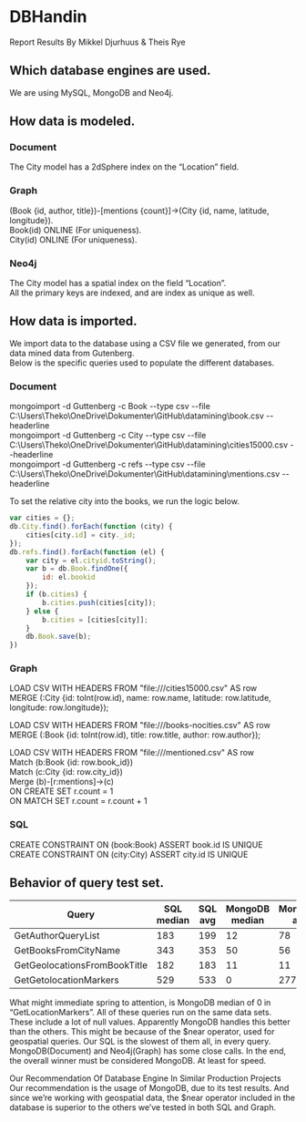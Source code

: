 # DBHandin
Report Results
By Mikkel Djurhuus & Theis Rye 
## Which database engines are used.  
We are using MySQL, MongoDB and Neo4j.  

## How data is modeled.

### Document
The City model has a 2dSphere index on the “Location” field.

### Graph
(Book {id, author, title})-[mentions {count}]->(City {id, name, latitude, longitude}).  
Book(id) ONLINE (For uniqueness).  
City(id) ONLINE (For uniqueness).  

### Neo4j

The City model has a spatial index on the field “Location”.  
All the primary keys are indexed, and are index as unique as well.

## How data is imported.
We import data to the database using a CSV file we generated, from our data mined data from Gutenberg.  
Below is the specific queries used to populate the different databases.
### Document
mongoimport -d Guttenberg -c Book --type csv --file  
C:\Users\Theko\OneDrive\Dokumenter\GitHub\datamining\book.csv --headerline  
mongoimport -d Guttenberg -c City --type csv --file  
C:\Users\Theko\OneDrive\Dokumenter\GitHub\datamining\cities15000.csv --headerline  
mongoimport -d Guttenberg -c refs --type csv --file  
C:\Users\Theko\OneDrive\Dokumenter\GitHub\datamining\mentions.csv --headerline  

To set the relative city into the books, we run the logic below.
```javascript
var cities = {};
db.City.find().forEach(function (city) {
    cities[city.id] = city._id;
});
db.refs.find().forEach(function (el) {
    var city = el.cityid.toString();
    var b = db.Book.findOne({
        id: el.bookid
    });
    if (b.cities) {
        b.cities.push(cities[city]);
    } else {
        b.cities = [cities[city]];
    }
    db.Book.save(b);
})
```
### Graph
LOAD CSV WITH HEADERS FROM "file:///cities15000.csv" AS row  
MERGE (:City {id: toInt(row.id), name: row.name, latitude: row.latitude, longitude: row.longitude});  

LOAD CSV WITH HEADERS FROM "file:///books-nocities.csv" AS row  
MERGE (:Book {id: toInt(row.id), title: row.title, author: row.author});  

LOAD CSV WITH HEADERS FROM "file:///mentioned.csv" AS row  
Match (b:Book {id: row.book_id})  
Match (c:City {id: row.city_id})  
Merge (b)-[r:mentions]->(c)  
ON CREATE SET r.count = 1  
ON MATCH SET r.count = r.count + 1  

### SQL
CREATE CONSTRAINT ON (book:Book) ASSERT book.id IS UNIQUE  
CREATE CONSTRAINT ON (city:City) ASSERT city.id IS UNIQUE  
 
## Behavior of query test set.

Query | SQL median | SQL avg | MongoDB median | MongoDB avg | Neo4j median | Neo4j avg
--- | --- | --- | --- | --- | --- | --- 
GetAuthorQueryList | 183 | 199 | 12 | 78 | 17 | 31
GetBooksFromCityName | 343 | 353 | 50 | 56 | 35 | 37
GetGeolocationsFromBookTitle | 182 | 183 | 11 | 11 | 19 | 19
GetGetolocationMarkers | 529 | 533 | 0 | 277 | 354 | 354

What might immediate spring to attention, is MongoDB median of 0 in “GetLocationMarkers”. All of these queries run on the same data sets. These include a lot of null values. Apparently MongoDB handles this better than the others. 
This might be because of the $near operator, used for geospatial queries. 
Our SQL is the slowest of them all, in every query. MongoDB(Document) and Neo4j(Graph) has some close calls. In the end, the overall winner must be considered MongoDB. At least for speed.
 
Our Recommendation Of Database Engine In Similar Production Projects
Our recommendation is the usage of MongoDB, due to its test results. And since we’re working with geospatial data, the $near operator included in the database is superior to the others we’ve tested in both SQL and Graph. 
 
